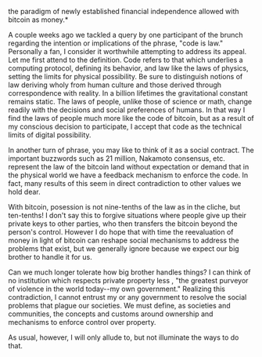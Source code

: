 the paradigm of newly established financial independence allowed with
bitcoin as money.*

A couple weeks ago we tackled a query by one participant of the brunch
regarding the intention or implications of the phrase, \"code is law.\"
Personally a fan, I consider it worthwhile attempting to address its
appeal. Let me first attend to the definition. Code refers to that which
underlies a computing protocol, defining its behavior, and law like the
laws of physics, setting the limits for physical possibility. Be sure to
distinguish notions of law deriving wholy from human culture and those
derived through correspondence with reality. In a billion lifetimes the
gravitational constant remains static. The laws of people, unlike those
of science or math, change readily with the decisions and social
preferences of humans. In that way I find the laws of people much more
like the code of bitcoin, but as a result of my conscious decision to
participate, I accept that code as the technical limits of digital
possibility.

In another turn of phrase, you may like to think of it as a social
contract. The important buzzwords such as 21 million, Nakamoto
consensus, etc. represent the law of the bitcoin land without
expectation or demand that in the physical world we have a feedback
mechanism to enforce the code. In fact, many results of this seem in
direct contradiction to other values we hold dear.

With bitcoin, posession is not nine-tenths of the law as in the cliche,
but ten-tenths! I don\'t say this to forgive situations where people
give up their private keys to other parties, who then transfers the
bitcoin beyond the person\'s control. However I do hope that with time
the reevaluation of money in light of bitcoin can reshape social
mechanisms to address the problems that exist, but we generally ignore
because we expect our big brother to handle it for us.

Can we much longer tolerate how big brother handles things? I can think
of no institution which respects private property less , \"the greatest
purveyor of violence in the world today\--my own government.\" Realizing
this contradiction, I cannot entrust my or any government to resolve the
social problems that plague our societies. We must define, as societies
and communities, the concepts and customs around ownership and
mechanisms to enforce control over property.

As usual, however, I will only allude to, but not illuminate the ways to
do that.


